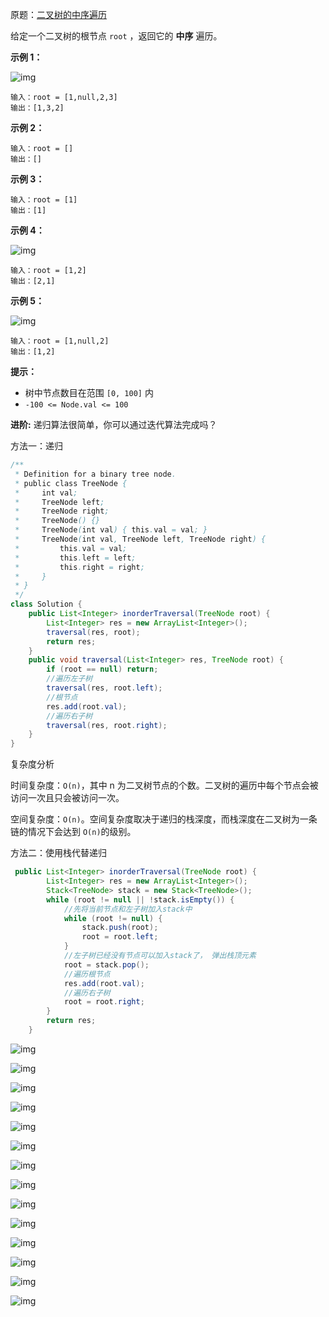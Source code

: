 原题：[二叉树的中序遍历](https://leetcode-cn.com/problems/binary-tree-inorder-traversal/)

给定一个二叉树的根节点 `root` ，返回它的 **中序** 遍历。

**示例 1：**

![img](https://assets.leetcode.com/uploads/2020/09/15/inorder_1.jpg)

```
输入：root = [1,null,2,3]
输出：[1,3,2]
```

**示例 2：**

```
输入：root = []
输出：[]
```

**示例 3：**

```
输入：root = [1]
输出：[1]
```

**示例 4：**

![img](https://assets.leetcode.com/uploads/2020/09/15/inorder_5.jpg)

```
输入：root = [1,2]
输出：[2,1]
```

**示例 5：**

![img](https://assets.leetcode.com/uploads/2020/09/15/inorder_4.jpg)

```
输入：root = [1,null,2]
输出：[1,2]
```

**提示：**

- 树中节点数目在范围 `[0, 100]` 内
- `-100 <= Node.val <= 100`

**进阶:** 递归算法很简单，你可以通过迭代算法完成吗？

方法一：递归

```java
/**
 * Definition for a binary tree node.
 * public class TreeNode {
 *     int val;
 *     TreeNode left;
 *     TreeNode right;
 *     TreeNode() {}
 *     TreeNode(int val) { this.val = val; }
 *     TreeNode(int val, TreeNode left, TreeNode right) {
 *         this.val = val;
 *         this.left = left;
 *         this.right = right;
 *     }
 * }
 */
class Solution {
    public List<Integer> inorderTraversal(TreeNode root) {
        List<Integer> res = new ArrayList<Integer>();
        traversal(res, root);
        return res;
    }
    public void traversal(List<Integer> res, TreeNode root) {
        if (root == null) return;
        //遍历左子树
        traversal(res, root.left);
        //根节点
        res.add(root.val);
        //遍历右子树
        traversal(res, root.right);
    }
}
```

复杂度分析

时间复杂度：`O(n)`，其中 n 为二叉树节点的个数。二叉树的遍历中每个节点会被访问一次且只会被访问一次。

空间复杂度：`O(n)`。空间复杂度取决于递归的栈深度，而栈深度在二叉树为一条链的情况下会达到 `O(n)`的级别。



方法二：使用栈代替递归

```java
 public List<Integer> inorderTraversal(TreeNode root) {
        List<Integer> res = new ArrayList<Integer>();
        Stack<TreeNode> stack = new Stack<TreeNode>();
        while (root != null || !stack.isEmpty()) {
            //先将当前节点和左子树加入stack中
            while (root != null) {
                stack.push(root);
                root = root.left;
            }
            //左子树已经没有节点可以加入stack了， 弹出栈顶元素
            root = stack.pop();
            //遍历根节点
            res.add(root.val);
            //遍历右子树
            root = root.right;
        }
        return res;
    }
```

![img](https://assets.leetcode-cn.com/solution-static/94/1.png)

![img](https://assets.leetcode-cn.com/solution-static/94/2.png)

![img](https://assets.leetcode-cn.com/solution-static/94/3.png)

![img](https://assets.leetcode-cn.com/solution-static/94/4.png)

![img](https://assets.leetcode-cn.com/solution-static/94/5.png)

![img](https://assets.leetcode-cn.com/solution-static/94/6.png)

![img](https://assets.leetcode-cn.com/solution-static/94/7.png)

![img](https://assets.leetcode-cn.com/solution-static/94/8.png)

![img](https://assets.leetcode-cn.com/solution-static/94/9.png)

![img](https://assets.leetcode-cn.com/solution-static/94/10.png)

![img](https://assets.leetcode-cn.com/solution-static/94/11.png)

![img](https://assets.leetcode-cn.com/solution-static/94/12.png)

![img](https://assets.leetcode-cn.com/solution-static/94/13.png)

![img](https://assets.leetcode-cn.com/solution-static/94/14.png)

